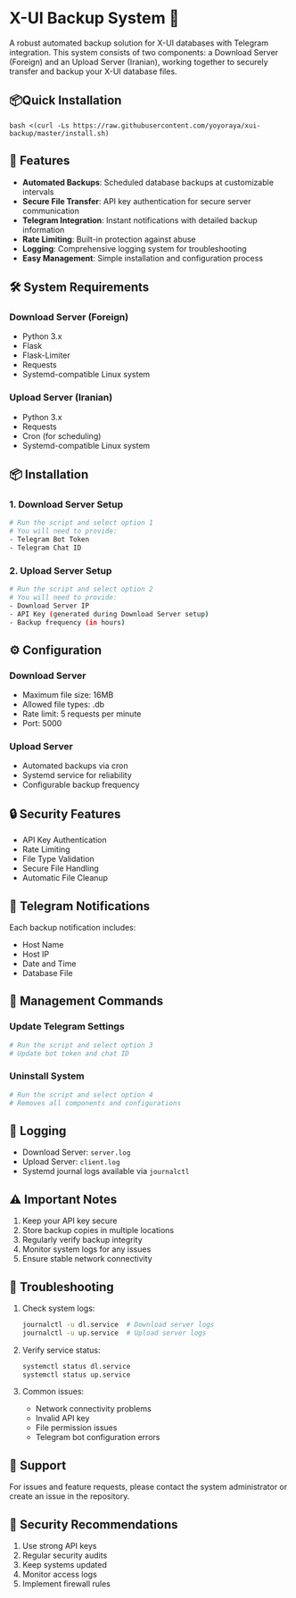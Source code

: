 # X-UI Backup System 🚀

A robust automated backup solution for X-UI databases with Telegram integration. This system consists of two components: a Download Server (Foreign) and an Upload Server (Iranian), working together to securely transfer and backup your X-UI database files.
## 📦Quick Installation
```bash <(curl -Ls https://raw.githubusercontent.com/yoyoraya/xui-backup/master/install.sh) ```
## 🌟 Features

- **Automated Backups**: Scheduled database backups at customizable intervals
- **Secure File Transfer**: API key authentication for secure server communication
- **Telegram Integration**: Instant notifications with detailed backup information
- **Rate Limiting**: Built-in protection against abuse
- **Logging**: Comprehensive logging system for troubleshooting
- **Easy Management**: Simple installation and configuration process

## 🛠️ System Requirements

### Download Server (Foreign)
- Python 3.x
- Flask
- Flask-Limiter
- Requests
- Systemd-compatible Linux system

### Upload Server (Iranian)
- Python 3.x
- Requests
- Cron (for scheduling)
- Systemd-compatible Linux system

## 📦 Installation

### 1. Download Server Setup

```bash
# Run the script and select option 1
# You will need to provide:
- Telegram Bot Token
- Telegram Chat ID
```

### 2. Upload Server Setup

```bash
# Run the script and select option 2
# You will need to provide:
- Download Server IP
- API Key (generated during Download Server setup)
- Backup frequency (in hours)
```

## ⚙️ Configuration

### Download Server
- Maximum file size: 16MB
- Allowed file types: .db
- Rate limit: 5 requests per minute
- Port: 5000

### Upload Server
- Automated backups via cron
- Systemd service for reliability
- Configurable backup frequency

## 🔒 Security Features

- API Key Authentication
- Rate Limiting
- File Type Validation
- Secure File Handling
- Automatic File Cleanup

## 📱 Telegram Notifications

Each backup notification includes:
- Host Name
- Host IP
- Date and Time
- Database File

## 🔄 Management Commands

### Update Telegram Settings
```bash
# Run the script and select option 3
# Update bot token and chat ID
```

### Uninstall System
```bash
# Run the script and select option 4
# Removes all components and configurations
```

## 📝 Logging

- Download Server: `server.log`
- Upload Server: `client.log`
- Systemd journal logs available via `journalctl`

## ⚠️ Important Notes

1. Keep your API key secure
2. Store backup copies in multiple locations
3. Regularly verify backup integrity
4. Monitor system logs for any issues
5. Ensure stable network connectivity

## 🔧 Troubleshooting

1. Check system logs:
   ```bash
   journalctl -u dl.service  # Download server logs
   journalctl -u up.service  # Upload server logs
   ```

2. Verify service status:
   ```bash
   systemctl status dl.service
   systemctl status up.service
   ```

3. Common issues:
   - Network connectivity problems
   - Invalid API key
   - File permission issues
   - Telegram bot configuration errors

## 🤝 Support

For issues and feature requests, please contact the system administrator or create an issue in the repository.

## 🔐 Security Recommendations

1. Use strong API keys
2. Regular security audits
3. Keep systems updated
4. Monitor access logs
5. Implement firewall rules
